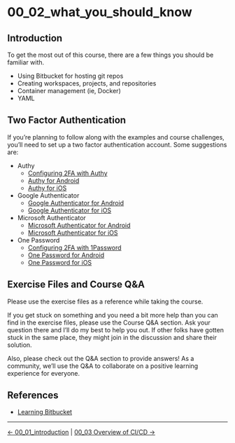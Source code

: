 # 00_02_what_you_should_know

## Introduction

To get the most out of this course, there are a few things you should be familiar with.

- Using Bitbucket for hosting git repos
- Creating workspaces, projects, and repositories
- Container management (ie, Docker)
- YAML

## Two Factor Authentication

If you’re planning to follow along with the examples and course challenges, you’ll need to set up a two factor authentication account.  Some suggestions are:

- Authy
  - [Configuring 2FA with Authy](https://www.linkedin.com/learning/security-tips/configuring-2fa-with-authy)
  - [Authy for Android](https://play.google.com/store/apps/details?id=com.authy.authy)
  - [Authy for iOS](https://apps.apple.com/us/app/authy/id494168010)
- Google Authenticator
  - [Google Authenticator for Android](https://play.google.com/store/apps/details?id=com.google.android.apps.authenticator2)
  - [Google Authenticator for iOS](https://apps.apple.com/us/app/google-authenticator/id388497605)
- Microsoft Authenticator
  - [Microsoft Authenticator for Android](https://play.google.com/store/apps/details?id=com.azure.authenticator)
  - [Microsoft Authenticator for iOS](https://apps.apple.com/us/app/microsoft-authenticator/id983156458)
- One Password
  - [Configuring 2FA with 1Password](https://www.linkedin.com/learning/security-tips/configuring-2fa-with-1password)
  - [One Password for Android](https://play.google.com/store/apps/details?id=com.onepassword.android)
  - [One Password for iOS](https://apps.apple.com/us/app/1password-password-manager/id1511601750)

## Exercise Files and Course Q&A

Please use the exercise files as a reference while taking the course.

If you get stuck on something and you need a bit more help than you can find in the exercise files, please use the Course Q&A section.  Ask your question there and I’ll do my best to help you out.  If other folks have gotten stuck in the same place, they might join in the discussion and share their solution.  

Also, please check out the Q&A section to provide answers! As a community, we’ll use the Q&A to collaborate on a positive learning experience for everyone.

## References

- [Learning Bitbucket](https://www.linkedin.com/learning/learning-bitbucket)

<!-- FooterStart -->
---
[← 00_01_introduction](../00_01_introduction/README.md) | [00_03 Overview of CI/CD →](../00_03_overview_of_cicd/README.md)
<!-- FooterEnd -->
